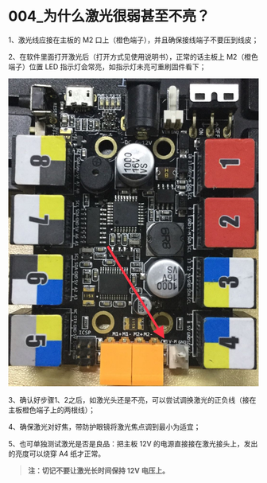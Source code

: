 # 004\_为什么激光很弱甚至不亮？

1、激光线应接在主板的 M2 口上（橙色端子），并且确保接线端子不要压到线皮；

2、在软件里面打开激光后（打开方式见使用说明书），正常的话主板上 M2（橙色端子）位置 LED 指示灯会常亮，如指示灯未亮可重刷固件看下；

![](../.gitbook/assets/orion.jpg)

3、确认好步骤1、2之后，如激光头还是不亮，可以尝试调换激光的正负线（接在主板橙色端子上的两根线）；

4、确保激光对好焦，带防护眼镜将激光焦点调到最小为适宜；

5、也可单独测试激光是否是良品：把主板 12V 的电源直接接在激光接头上，发出的亮度可以烧穿 A4 纸才正常。

> **注：切记不要让激光长时间保持 12V 电压上。**

